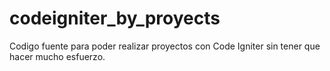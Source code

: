 codeigniter_by_proyects
=======================

Codigo fuente para poder realizar proyectos con Code Igniter sin tener que hacer mucho esfuerzo.